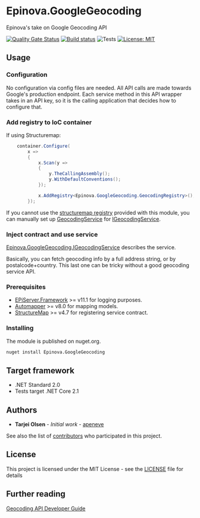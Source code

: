 # Epinova.GoogleGeocoding
Epinova's take on Google Geocoding API

[![Quality Gate Status](https://sonarcloud.io/api/project_badges/measure?project=Epinova.GoogleGeocoding&metric=alert_status)](https://sonarcloud.io/dashboard?id=Epinova.GoogleGeocoding)
[![Build status](https://ci.appveyor.com/api/projects/status/p885ysgt6kdm8isg/branch/master?svg=true)](https://ci.appveyor.com/project/Epinova_AppVeyor_Team/epinova-googlegeocoding/branch/master)
![Tests](https://img.shields.io/appveyor/tests/Epinova_AppVeyor_Team/epinova-googlegeocoding.svg)
[![License: MIT](https://img.shields.io/badge/License-MIT-yellow.svg)](https://opensource.org/licenses/MIT)


## Usage

### Configuration

No configuration via config files are needed. All API calls are made towards Google's production endpoint.
Each service method in this API wrapper takes in an API key, so it is the calling application that decides how to configure that.

### Add registry to IoC container

If using Structuremap:
```csharp
    container.Configure(
        x =>
        {
            x.Scan(y =>
            {
                y.TheCallingAssembly();
                y.WithDefaultConventions();
            });

            x.AddRegistry<Epinova.GoogleGeocoding.GeocodingRegistry>();
        });
```

If you cannot use the [structuremap registry](src/GeocodingRegistry.cs) provided with this module,
you can manually set up [GeocodingService](src/GeocodingService.cs) for [IGeocodingService](src/IGeocodingService.cs).

### Inject contract and use service

[Epinova.GoogleGeocoding.IGeocodingService](src/IGeocodingService.cs) describes the service.

Basically, you can fetch geocoding info by a full address string, or by postalcode+country. This last one can be tricky without a good geocoding service API.

### Prerequisites

* [EPiServer.Framework](http://www.episerver.com/web-content-management) >= v11.1 for logging purposes.
* [Automapper](https://github.com/AutoMapper/AutoMapper) >= v8.0 for mapping models.
* [StructureMap](http://structuremap.github.io/) >= v4.7 for registering service contract.

### Installing

The module is published on nuget.org.

```bat
nuget install Epinova.GoogleGeocoding
```

## Target framework

* .NET Standard 2.0
* Tests target .NET Core 2.1

## Authors

* **Tarjei Olsen** - *Initial work* - [apeneve](https://github.com/apeneve)

See also the list of [contributors](https://github.com/Epinova/Epinova.GoogleGeocoding/contributors) who participated in this project.

## License

This project is licensed under the MIT License - see the [LICENSE](LICENSE) file for details

## Further reading

[Geocoding API Developer Guide](https://developers.google.com/maps/documentation/geocoding/intro)